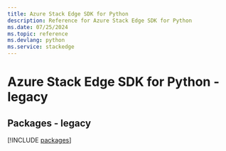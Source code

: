 ```yaml
---
title: Azure Stack Edge SDK for Python
description: Reference for Azure Stack Edge SDK for Python
ms.date: 07/25/2024
ms.topic: reference
ms.devlang: python
ms.service: stackedge
---
```

# Azure Stack Edge SDK for Python - legacy
## Packages - legacy
[!INCLUDE [packages](stack-edge-index.md)]